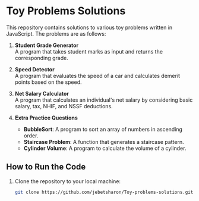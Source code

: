 # Toy Problems Solutions

This repository contains solutions to various toy problems written in JavaScript. The problems are as follows:

1. **Student Grade Generator**  
   A program that takes student marks as input and returns the corresponding grade.

2. **Speed Detector**  
   A program that evaluates the speed of a car and calculates demerit points based on the speed.

3. **Net Salary Calculator**  
   A program that calculates an individual's net salary by considering basic salary, tax, NHIF, and NSSF deductions.

4. **Extra Practice Questions**  
   - **BubbleSort**: A program to sort an array of numbers in ascending order.
   - **Staircase Problem**: A function that generates a staircase pattern.
   - **Cylinder Volume**: A program to calculate the volume of a cylinder.

## How to Run the Code

1. Clone the repository to your local machine:
   ```bash
   git clone https://github.com/jebetsharon/Toy-problems-solutions.git
